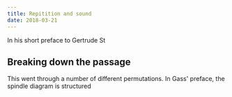 ```yaml
---
title: Repitition and sound
date: 2018-03-21
---
```


In his short preface to Gertrude St

## Breaking down the passage ##

This went through a number of different permutations.  In Gass' preface, the spindle diagram is structured 

